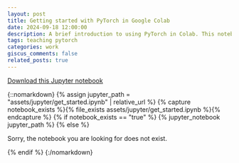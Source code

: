 ```yaml
---
layout: post
title: Getting started with PyTorch in Google Colab
date: 2024-09-18 12:00:00
description: A brief introduction to using PyTorch in Colab. This notebook is adapted from some guest lectures I gave for courses for which I served as a TA.
tags: teaching pytorch
categories: work
giscus_comments: false
related_posts: true
---
```


<a href="{{ '/assets/downloads/get_started.ipynb' | relative_url }}" download="get_started.ipynb">Download this Jupyter notebook</a>

{::nomarkdown}
{% assign jupyter_path = "assets/jupyter/get_started.ipynb" | relative_url %}
{% capture notebook_exists %}{% file_exists assets/jupyter/get_started.ipynb %}{% endcapture %}
{% if notebook_exists == "true" %}
{% jupyter_notebook jupyter_path %}
{% else %}

<p>Sorry, the notebook you are looking for does not exist.</p>
{% endif %}
{:/nomarkdown}
